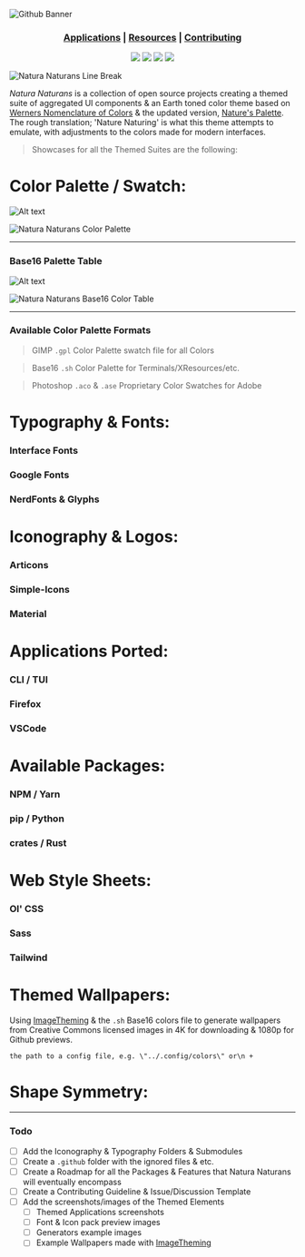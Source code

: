 ![Github Banner](assets/natura_github_banner.png?raw=true)

<h3 align="center"> 

<a href="/docs/readme.md">Applications</a> | 
<a href="/resources-src/readme.md">Resources</a> | 
<a href="/.github/readme.md">Contributing</a> 

</h3>

<p align="center">
<a href="https://www.n-be.com" target="_blank"><img src="https://img.shields.io/badge/Version-0.1.03 beta-000?&style=for-the-badge&colorA=030303&colorB=3A403B"/></a> 
<a href="https://github.com/nodebasedexchange/naturanaturans/blob/master/LICENSE.md" target="_blank"><img src="https://img.shields.io/github/license/nodebasedexchange/naturanaturans?&style=for-the-badge&colorA=030303&colorB=3A403B"/></a>
<a href="https://www.n-be.com" target="_blank"><img src="https://img.shields.io/badge/Docs-0.1.03 beta-000?&style=for-the-badge&colorA=030303&colorB=3A403B"/></a>
<a href="https://www.n-be.com" target="_blank"><img src="https://img.shields.io/badge/Ported Apps-3-000?&style=for-the-badge&colorA=030303&colorB=3A403B"/></a>



</p>

 <img alt="Natura Naturans Line Break" src="assets/Natura%20Naturans%20Palette%20Strip.png">

*Natura Naturans* is a collection of open source projects creating a themed suite of aggregated UI components & an Earth toned color theme based on [Werners Nomenclature of Colors](https://publicdomainreview.org/collection/werner-s-nomenclature-of-colours-1814) & the updated version, [Nature's Palette](https://press.princeton.edu/books/hardcover/9780691217048/natures-palette). The rough translation; 'Nature Naturing' is what this theme attempts to emulate, with adjustments to the colors made for modern interfaces.

> Showcases for all the Themed Suites are the following:

# Color Palette / Swatch:

![Alt text](assets/Natura%20Naturans%20Palette%20View.png)

<img alt="Natura Naturans Color Palette" src="assets/Natura%20Naturans%20Palette%20View.png">

---

### Base16 Palette Table

![Alt text](assets/Base16%20Natura%20Naturans.png)

<img alt="Natura Naturans Base16 Color Table" src="assets/Base16%20Natura%20Naturans.png">

---

### Available Color Palette Formats

> GIMP `.gpl` Color Palette swatch file for all Colors

> Base16 `.sh` Color Palette for Terminals/XResources/etc.

> Photoshop `.aco` & `.ase` Proprietary Color Swatches for Adobe

# Typography & Fonts:
> 

### Interface Fonts

### Google Fonts

### NerdFonts & Glyphs

# Iconography & Logos:

### Articons



### Simple-Icons



### Material


# Applications Ported:

### CLI / TUI

### Firefox

### VSCode

# Available Packages:

### NPM / Yarn

### pip / Python 

### crates / Rust


# Web Style Sheets: 

### Ol' CSS

### Sass

### Tailwind


# Themed Wallpapers:

Using [ImageTheming](https://github.com/daniel-seiler/ImageTheming) & the `.sh` Base16 colors file to generate wallpapers from Creative Commons licensed images in 4K for downloading & 1080p for Github previews. 

`the path to a config file, e.g. \"../.config/colors\" or\n +`

# Shape Symmetry:  



---

### Todo

- [ ] Add the Iconography & Typography Folders & Submodules
- [ ] Create a `.github` folder with the ignored files & etc.
- [ ] Create a Roadmap for all the Packages & Features that Natura Naturans will eventually encompass
- [ ] Create a Contributing Guideline & Issue/Discussion Template 
- [ ] Add the screenshots/images of the Themed Elements
    - [ ] Themed Applications screenshots
    - [ ] Font & Icon pack preview images
    - [ ] Generators example images
    - [ ] Example Wallpapers made with [ImageTheming](https://github.com/daniel-seiler/ImageTheming)